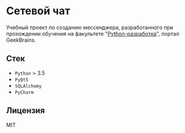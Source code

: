 # Сетевой чат

Учебный проект по созданию мессенджера, разработанного при прохождении обучения на
факультете "[Python-разработка](https://gb.ru/geek_university/python)", портал GeekBrains.

## Стек

* `Python` > 3.5
* `PyQt5`
* `SQLAlchemy`
* `PyCharm`

## Лицензия

MIT
